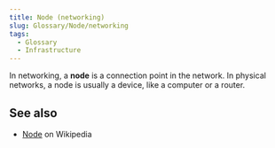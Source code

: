 ```yaml
---
title: Node (networking)
slug: Glossary/Node/networking
tags:
  - Glossary
  - Infrastructure
---
```


In networking, a **node** is a connection point in the network. In physical networks, a node is usually a device, like a computer or a router.

## See also

- [Node](https://en.wikipedia.org/wiki/Node_(networking)) on Wikipedia
